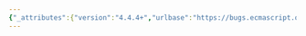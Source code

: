 ```yaml
---
{"_attributes":{"version":"4.4.4+","urlbase":"https://bugs.ecmascript.org/","maintainer":"dherman@mozilla.com"},"bug":{"bug_id":809,"creation_ts":"2012-10-22 14:53:00 -0700","short_desc":"the result of DefineOwnProperty","delta_ts":"2014-05-15 10:18:13 -0700","product":"Draft for 6th Edition","component":"editorial issue","version":"Rev 10: September 27, 2012 Draft","rep_platform":"All","op_sys":"All","bug_status":"RESOLVED","resolution":"FIXED","priority":"Normal","bug_severity":"normal","everconfirmed":true,"reporter":{"uid":"jmdyck","name":"Michael Dyck"},"assigned_to":{"uid":"allen","name":"Allen Wirfs-Brock"},"long_desc":[{"commentid":1971,"comment_count":0,"who":{"uid":"jmdyck","name":"Michael Dyck"},"bug_when":"2012-10-22 14:53:46 -0700","thetext":"Table 8 says that [[DefineOwnProperty]] returns a Boolean.\n\n(1) It would be helpful if the Description said what the return-value means.\n\n(2)\nMany invocations of [[DefineOwnProperty]] ignore the fact that it has a result. Are these invocations implicitly asserting that the result is true?\n\n(3)\nWhen the result isn't true, it's generally either false (if the 'Throw' argument is false) or an abrupt completion (if the 'Throw' argument is true).\n\nHowever, in 15.4.5.1 \"[[DefineOwnProperty]] (P, Desc, Throw)\", step 3.d says:\n    If newLen is not equal to ToNumber( Desc.[[Value]]),\n    throw a RangeError exception.\nmeaning that the result can also be an abrupt completion if 'Throw' is false. Is this intentional?\n\n(4)\nIn 13.3 \"Method Definitions\",\nunder \"Runtime Semantics: Property Definition Evaluation\",\nrules 1+2+3+4 steps 9+10 say:\n    9. Let status be the result of calling the [[DefineOwnProperty]]\n       internal method of object with arguments propName, desc, and false.\n   10. ReturnIfAbrupt(status).\n\nBut since the 'Throw' argument is false, I believe status can only be abrupt via the anomaly in point (3) above. Is this the intent (i.e., that's the only case that 10 is meant to catch), or should the 'Throw' arg be true?\n\nSimilarly in:\n    15.4.4.19 \"Array.prototype.map\", step 10.c.v\n    15.4.4.20 \"Array.prototype.filter\", step 11.c.v.1\n    15.5.4.10 \"String.prototype.match\", step 10.g.iv.7\n    15.12.2 \"parse\", algorithm 2, step 3.a.iv.3.a + 3.b.ii.3.a\n\nAnd similarly the various places that invoke [[DefineOwnProperty]] with 'Throw' = false, and then assert that the result isn't an abrupt completion. Are they merely asserting that the anomaly in point (3) doesn't occur?\n\n(5)\nIn 15.13.6.5.1 \"[[DefineOwnProperty]] ( p, desc, throw )\",\nsteps 1+2 say:\n   1. Let succeeded be the result of calling the default [[DefineOwnProperty]]\n      internal method (8.12.9) on A passing P, Desc, and Throw as arguments.\n   2. If succeeded is false, return false.\n\nI'm guessing step 2 should also handle any abrupt completions, so it should\nprobably be:\n   2. If succeeded is not true, return succeeded."},{"commentid":8499,"comment_count":1,"who":{"uid":"jmdyck","name":"Michael Dyck"},"bug_when":"2014-05-15 10:18:13 -0700","thetext":"I think these points were more or less resolved in rev12 and rev13."}]}}
---
```

